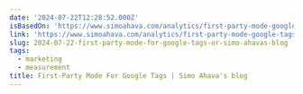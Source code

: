 ```yaml
---
date: '2024-07-22T12:28:52.000Z'
isBasedOn: 'https://www.simoahava.com/analytics/first-party-mode-google-tags/'
link: 'https://www.simoahava.com/analytics/first-party-mode-google-tags/'
slug: 2024-07-22-first-party-mode-for-google-tags-or-simo-ahavas-blog
tags:
  - marketing
  - measurement
title: First-Party Mode For Google Tags | Simo Ahava's blog
---
```

 
